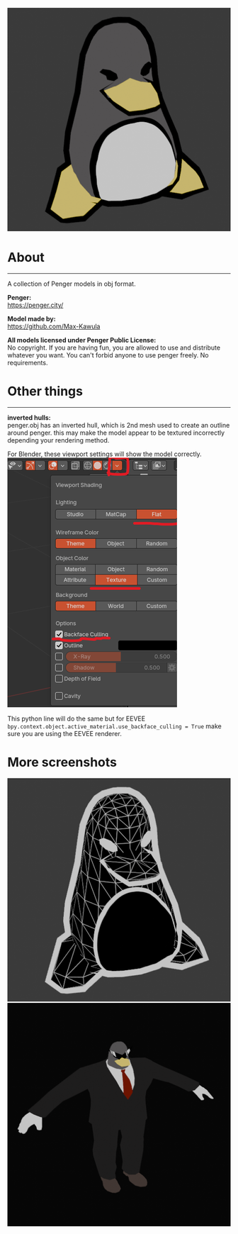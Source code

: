 ![image](/penger/screenshots/penger-obj.png)

# About
---
A collection of Penger models in obj format.

**Penger:**  
https://penger.city/

**Model made by:**  
https://github.com/Max-Kawula

**All models licensed under Penger Public License:**  
No copyright. If you are having fun, you are allowed to use and distribute whatever you want. You can't forbid anyone to use penger freely. No requirements.

# Other things
---
**inverted hulls:**  
penger.obj has an inverted hull, which is 2nd mesh used to create an outline around penger.
this may make the model appear to be textured incorrectly depending your rendering method.

For Blender, these viewport settings will show the model correctly.
![viewport](/penger/screenshots/viewport-settings.png)

This python line will do the same but for EEVEE
`bpy.context.object.active_material.use_backface_culling = True`
make sure you are using the EEVEE renderer.

# More screenshots
![image](/cyber/screenshots/cyber-penger-obj.png)
![image](/suitger/screenshots/suitger-obj.png)
